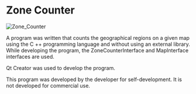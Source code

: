 # Zone Counter

![Zone_Counter](https://www.hakanbogan.com/sa.PNG)

A program was written that counts the geographical regions on a given map using the C ++ programming language and without using an external library. While developing the program, the ZoneCounterInterface and MapInterface interfaces are used.

Qt Creator was used to develop the program.

This program was developed by the developer for self-development. It is not developed for commercial use.
